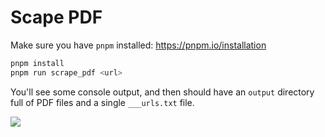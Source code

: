 # Scape PDF

Make sure you have `pnpm` installed: https://pnpm.io/installation

```sh
pnpm install
pnpm run scrape_pdf <url>
```

You'll see some console output, and then should have an `output` directory full of PDF files and a single `___urls.txt` file.

![](./scrape-pdf-output-demo.gif)